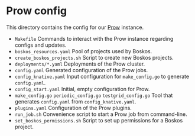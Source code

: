 # Prow config

This directory contains the config for our
[Prow](https://github.com/kubernetes/test-infra/tree/master/prow) instance.

- `Makefile` Commands to interact with the Prow instance regarding configs and
  updates.
- `boskos_resources.yaml` Pool of projects used by Boskos.
- `create_boskos_projects.sh` Script to create new Boskos projects.
- `deployments/*.yaml` Deployments of the Prow cluster.
- `config.yaml` Generated configuration of the Prow jobs.
- `config_knative.yaml` Input configuration for `make_config.go` to generate
  `config.yaml`.
- `config_start.yaml` Initial, empty configuration for Prow.
- `make_config.go` `periodic_config.go` `testgrid_config.go` Tool that generates
  `config.yaml` from `config_knative.yaml`.
- `plugins.yaml` Configuration of the Prow plugins.
- `run_job.sh` Convenience script to start a Prow job from command-line.
- `set_boskos_permissions.sh` Script to set up permissions for a Boskos project.
